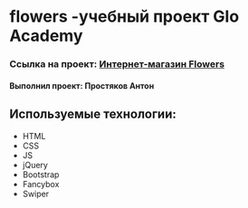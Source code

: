 # flowers -учебный проект Glo Academy

### Ссылка на проект: [Интернет-магазин Flowers](https://tony7-the-human.github.io/flowers/)
#### Выполнил проект: Простяков Антон

## Используемые технологии: 
- HTML
- CSS
- JS
- jQuery
- Bootstrap
- Fancybox
- Swiper
